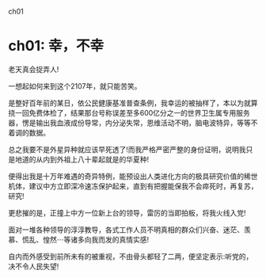 ch01
# ch01: 幸，不幸

老天真会捉弄人!

一想起如何来到这个2107年，就只能苦笑。

是整好百年前的某日，依公民健康基准普查条例，我幸运的被抽样了，本以为就算挠一回免费体检了，结果那台号称误差至多600亿分之一的世界卫生属专用服务器，愣是输出我血液成份导常，内分泌失常，恩维活动不明，脑电波特异，等等不着调的数据。

总之我要不是外星异种就应该早死透了!而我严格严密严整的身份证明，说明我只是地道的从内到外祖上八十辈起就是的华夏种!

便得出我是十万年难遇的奇异特例，能预设出人类进化方向的极具研究价值的稀世机体，建议中方立即深冷速冻保护起来，直到有把握能保我不会瘁死时，再复苏，研究!

更悲摧的是，正撞上中方一位新上台的领导，雷厉的当即拍板，将我火线入党!

面对一堆各种领导的淳淳教导，各式工作人员不明真相的群众们兴奋、迷茫、羡慕、慌乱、惶然⋯等诸多向我而发的真情实感!

自内而外感受到前所未有的被重视，不由骨头都轻了二两，便坚定表示:听党的，决不令人民失望!
